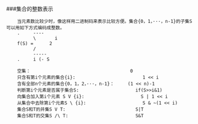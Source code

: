 ---
---


###集合的整数表示

		当元素数比较少时，像这样用二进制码来表示比较方便。集合{0，1，···，n-1}的子集S可以用如下方式编码成整数。
		.	  ----
			  \		  i
		f(S) =		2
			  / 
			  -----	
		.     i (- S

		空集：										0
		只含有第i个元素的集合{i}:      					1 << i 
		含有全部n个元素的集合{0，1，2，···，n-1}：		(1 << n)-1
		判断第i个元素是否属于集合S:						if(S>>i&1)
		向集合加入第i个元素 S V {i}:  					S | 1 << i
		从集合中去除第i个元素S \ {i}: 					S & ~(1 << i)
		集合S和T的并集S V T:							S|T
		集合S和T的交集S /\ T:							S&T 